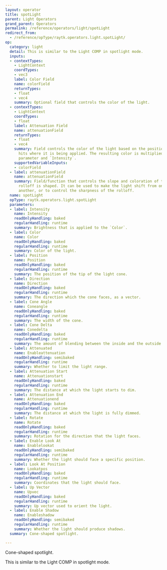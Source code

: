 ```yaml
---
layout: operator
title: spotLight
parent: Light Operators
grand_parent: Operators
permalink: /reference/operators/light/spotLight
redirect_from:
  - /reference/opType/raytk.operators.light.spotLight/
op:
  category: light
  detail: This is similar to the Light COMP in spotlight mode.
  inputs:
  - contextTypes:
    - LightContext
    coordTypes:
    - vec3
    label: Color Field
    name: colorField
    returnTypes:
    - float
    - vec4
    summary: Optional field that controls the color of the light.
  - contextTypes:
    - LightContext
    coordTypes:
    - float
    label: Attenuation Field
    name: attenuationField
    returnTypes:
    - float
    - vec4
    summary: Field controls the color of the light based on the position of surface
      hits where it is being applied. The resulting color is multiplied by the `Color`
      parameter and `Intensity`.
    supportedVariableInputs:
    - colorField
  - label: attenuationField
    name: attenuationField
    summary: Field/function that controls the slope and coloration of the attenuation
      rolloff is shaped. It can be used to make the light shift from one color to
      another, or to control the sharpness of the rolloff.
  name: spotLight
  opType: raytk.operators.light.spotLight
  parameters:
  - label: Intensity
    name: Intensity
    readOnlyHandling: baked
    regularHandling: runtime
    summary: Brightness that is applied to the `Color`.
  - label: Color
    name: Color
    readOnlyHandling: baked
    regularHandling: runtime
    summary: Color of the light.
  - label: Position
    name: Position
    readOnlyHandling: baked
    regularHandling: runtime
    summary: The position of the tip of the light cone.
  - label: Direction
    name: Direction
    readOnlyHandling: baked
    regularHandling: runtime
    summary: The direction which the cone faces, as a vector.
  - label: Cone Angle
    name: Coneangle
    readOnlyHandling: baked
    regularHandling: runtime
    summary: The width of the cone.
  - label: Cone Delta
    name: Conedelta
    readOnlyHandling: baked
    regularHandling: runtime
    summary: The amount of blending between the inside and the outside of the cone.
  - label: Attenuated
    name: Enableattenuation
    readOnlyHandling: semibaked
    regularHandling: runtime
    summary: Whether to limit the light range.
  - label: Attenuation Start
    name: Attenuationstart
    readOnlyHandling: baked
    regularHandling: runtime
    summary: The distance at which the light starts to dim.
  - label: Attenuation End
    name: Attenuationend
    readOnlyHandling: baked
    regularHandling: runtime
    summary: The distance at which the light is fully dimmed.
  - label: Rotate
    name: Rotate
    readOnlyHandling: baked
    regularHandling: runtime
    summary: Rotation for the direction that the light faces.
  - label: Enable Look At
    name: Enablelookat
    readOnlyHandling: semibaked
    regularHandling: runtime
    summary: Whether the light should face a specific position.
  - label: Look At Position
    name: Lookatpos
    readOnlyHandling: baked
    regularHandling: runtime
    summary: Coordinates that the light should face.
  - label: Up Vector
    name: Upvec
    readOnlyHandling: baked
    regularHandling: runtime
    summary: Up vector used to orient the light.
  - label: Enable Shadow
    name: Enableshadow
    readOnlyHandling: semibaked
    regularHandling: runtime
    summary: Whether the light should produce shadows.
  summary: Cone-shaped spotlight.

---
```



Cone-shaped spotlight.

This is similar to the Light COMP in spotlight mode.